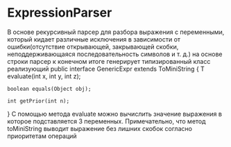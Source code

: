# ExpressionParser
В основе рекурсивный парсер для разбора выражения с переменными, который кидает различные исключения в зависимости от ошибки(отсутствие открывающей, закрывающей скобки, неподдерживающаяся последовательность символов и т. д.) на основе строки парсер к конечном итоге генерирует типизированный класс реализующий 
public interface GenericExpr<T extends Number> extends ToMiniString {
    T evaluate(int x, int y, int z);

    boolean equals(Object obj);

    int getPrior(int n);
}
С помощью метода evaluate можно вычислить значение выражения в которое подставляется 3 переменных.
Примечательно, что метод toMiniString выводит выражение без лишних скобок согласно приоритетам операций 
